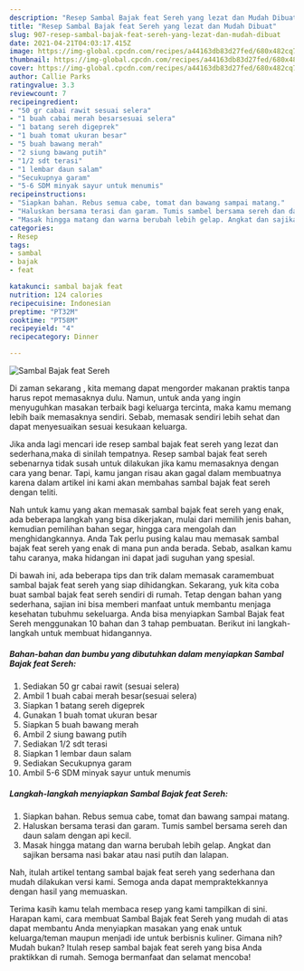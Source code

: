 ```yaml
---
description: "Resep Sambal Bajak feat Sereh yang lezat dan Mudah Dibuat"
title: "Resep Sambal Bajak feat Sereh yang lezat dan Mudah Dibuat"
slug: 907-resep-sambal-bajak-feat-sereh-yang-lezat-dan-mudah-dibuat
date: 2021-04-21T04:03:17.415Z
image: https://img-global.cpcdn.com/recipes/a44163db83d27fed/680x482cq70/sambal-bajak-feat-sereh-foto-resep-utama.jpg
thumbnail: https://img-global.cpcdn.com/recipes/a44163db83d27fed/680x482cq70/sambal-bajak-feat-sereh-foto-resep-utama.jpg
cover: https://img-global.cpcdn.com/recipes/a44163db83d27fed/680x482cq70/sambal-bajak-feat-sereh-foto-resep-utama.jpg
author: Callie Parks
ratingvalue: 3.3
reviewcount: 7
recipeingredient:
- "50 gr cabai rawit sesuai selera"
- "1 buah cabai merah besarsesuai selera"
- "1 batang sereh digeprek"
- "1 buah tomat ukuran besar"
- "5 buah bawang merah"
- "2 siung bawang putih"
- "1/2 sdt terasi"
- "1 lembar daun salam"
- "Secukupnya garam"
- "5-6 SDM minyak sayur untuk menumis"
recipeinstructions:
- "Siapkan bahan. Rebus semua cabe, tomat dan bawang sampai matang."
- "Haluskan bersama terasi dan garam. Tumis sambel bersama sereh dan daun salam dengan api kecil."
- "Masak hingga matang dan warna berubah lebih gelap. Angkat dan sajikan bersama nasi bakar atau nasi putih dan lalapan."
categories:
- Resep
tags:
- sambal
- bajak
- feat

katakunci: sambal bajak feat 
nutrition: 124 calories
recipecuisine: Indonesian
preptime: "PT32M"
cooktime: "PT58M"
recipeyield: "4"
recipecategory: Dinner

---
```



![Sambal Bajak feat Sereh](https://img-global.cpcdn.com/recipes/a44163db83d27fed/680x482cq70/sambal-bajak-feat-sereh-foto-resep-utama.jpg)

Di zaman  sekarang , kita memang dapat mengorder makanan praktis tanpa harus repot memasaknya dulu. Namun, untuk anda yang ingin menyuguhkan masakan terbaik bagi keluarga tercinta, maka kamu memang lebih baik memasaknya sendiri. Sebab, memasak sendiri lebih sehat dan dapat menyesuaikan sesuai kesukaan keluarga.

Jika anda lagi mencari ide resep sambal bajak feat sereh yang lezat dan sederhana,maka di sinilah tempatnya. Resep sambal bajak feat sereh  sebenarnya tidak susah untuk dilakukan jika kamu memasaknya dengan cara yang benar. Tapi, kamu jangan risau akan gagal dalam membuatnya 
karena dalam artikel ini kami akan membahas sambal bajak feat sereh dengan teliti.  



Nah untuk kamu yang akan memasak sambal bajak feat sereh yang enak, ada beberapa langkah yang bisa dikerjakan, mulai dari memilih jenis bahan, kemudian pemilihan bahan segar, hingga cara mengolah dan menghidangkannya. Anda Tak perlu pusing kalau mau memasak sambal bajak feat sereh yang enak di mana pun anda berada. Sebab, asalkan kamu  tahu caranya, maka hidangan ini dapat jadi suguhan yang spesial.

Di bawah ini, ada beberapa tips dan trik dalam memasak caramembuat sambal bajak feat sereh yang siap dihidangkan. Sekarang, yuk kita coba buat sambal bajak feat sereh sendiri di rumah. Tetap dengan bahan yang sederhana, sajian ini bisa memberi manfaat untuk membantu menjaga kesehatan tubuhmu sekeluarga. Anda bisa menyiapkan Sambal Bajak feat Sereh menggunakan 10 bahan dan 3 tahap pembuatan. Berikut ini langkah-langkah untuk membuat hidangannya.

<!--inarticleads1-->

##### Bahan-bahan dan bumbu yang dibutuhkan dalam menyiapkan Sambal Bajak feat Sereh:

1. Sediakan 50 gr cabai rawit (sesuai selera)
1. Ambil 1 buah cabai merah besar(sesuai selera)
1. Siapkan 1 batang sereh digeprek
1. Gunakan 1 buah tomat ukuran besar
1. Siapkan 5 buah bawang merah
1. Ambil 2 siung bawang putih
1. Sediakan 1/2 sdt terasi
1. Siapkan 1 lembar daun salam
1. Sediakan Secukupnya garam
1. Ambil 5-6 SDM minyak sayur untuk menumis




<!--inarticleads2-->

##### Langkah-langkah menyiapkan Sambal Bajak feat Sereh:

1. Siapkan bahan. Rebus semua cabe, tomat dan bawang sampai matang.
1. Haluskan bersama terasi dan garam. Tumis sambel bersama sereh dan daun salam dengan api kecil.
1. Masak hingga matang dan warna berubah lebih gelap. Angkat dan sajikan bersama nasi bakar atau nasi putih dan lalapan.




Nah, itulah artikel tentang  sambal bajak feat sereh  yang sederhana dan mudah dilakukan versi kami. Semoga anda dapat mempraktekkannya dengan hasil yang memuaskan. 

Terima kasih kamu telah membaca resep yang kami tampilkan di sini. Harapan kami, cara membuat  Sambal Bajak feat Sereh yang mudah di atas dapat membantu Anda menyiapkan masakan yang enak untuk keluarga/teman maupun menjadi ide untuk berbisnis kuliner. Gimana nih? Mudah bukan? Itulah resep sambal bajak feat sereh yang bisa Anda praktikkan di rumah. Semoga bermanfaat dan selamat mencoba!

